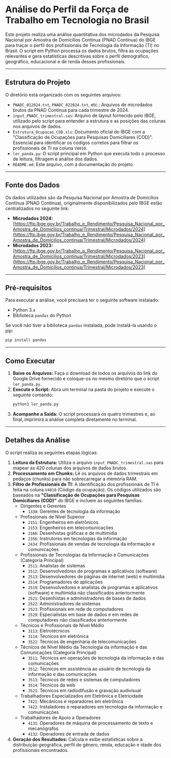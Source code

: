 # Análise do Perfil da Força de Trabalho em Tecnologia no Brasil

Este projeto realiza uma análise quantitativa dos microdados da Pesquisa Nacional por Amostra de Domicílios Contínua (PNAD Contínua) do IBGE para traçar o perfil dos profissionais de Tecnologia da Informação (TI) no Brasil. O script em Python processa os dados brutos, filtra as ocupações relevantes e gera estatísticas descritivas sobre o perfil demográfico, geográfico, educacional e de renda desses profissionais.

---

## Estrutura do Projeto

O diretório está organizado com os seguintes arquivos:

-   `PNADC_012024.txt`, `PNADC_022024.txt`, etc.: Arquivos de microdados brutos da PNAD Contínua para cada trimestre de 2024.
-   `input_PNADC_trimestral.sas`: Arquivo de layout fornecido pelo IBGE, utilizado pelo script para entender a estrutura e as posições das colunas nos arquivos de dados.
-   `Estrutura_Ocupacao_COD.xls`: Documento oficial do IBGE com a "Classificação de Ocupações para Pesquisas Domiciliares (COD)". Essencial para identificar os códigos corretos para filtrar os profissionais de TI na coluna `V4010`.
-   `ler_panda.py`: O script principal em Python que executa todo o processo de leitura, filtragem e análise dos dados.
-   `README.md`: Este arquivo, com a documentação do projeto.

---

## Fonte dos Dados

Os dados utilizados são da Pesquisa Nacional por Amostra de Domicílios Contínua (PNAD Contínua), originalmente disponibilizados pelo IBGE estão centralizados no seguinte link:

-   **Microdados 2024:** [https://ftp.ibge.gov.br/Trabalho_e_Rendimento/Pesquisa_Nacional_por_Amostra_de_Domicilios_continua/Trimestral/Microdados/2024](https://ftp.ibge.gov.br/Trabalho_e_Rendimento/Pesquisa_Nacional_por_Amostra_de_Domicilios_continua/Trimestral/Microdados/2024)
-   **Microdados 2023:** [https://ftp.ibge.gov.br/Trabalho_e_Rendimento/Pesquisa_Nacional_por_Amostra_de_Domicilios_continua/Trimestral/Microdados/2023](https://ftp.ibge.gov.br/Trabalho_e_Rendimento/Pesquisa_Nacional_por_Amostra_de_Domicilios_continua/Trimestral/Microdados/2023)

---

## Pré-requisitos

Para executar a análise, você precisará ter o seguinte software instalado:

-   Python 3.x
-   Biblioteca `pandas` do Python

Se você não tiver a biblioteca `pandas` instalada, pode instalá-la usando o pip:
```bash
pip install pandas
```

---

## Como Executar

1.  **Baixe os Arquivos:** Faça o download de todos os arquivos do link do Google Drive fornecido e coloque-os no mesmo diretório que o script `ler_panda.py`.
2.  **Execute o Script:** Abra um terminal na pasta do projeto e execute o seguinte comando:
    ```bash
    python3 ler_panda.py
    ```
3.  **Acompanhe a Saída:** O script processará os quatro trimestres e, ao final, imprimirá a análise completa diretamente no terminal.

---

## Detalhes da Análise

O script realiza as seguintes etapas lógicas:

1.  **Leitura da Estrutura:** Utiliza o arquivo `input_PNADC_trimestral.sas` para mapear as 420 colunas dos arquivos de dados brutos.
2.  **Processamento em Chunks:** Lê os arquivos de dados trimestrais em pedaços (chunks) para não sobrecarregar a memória RAM.
3.  **Filtro de Profissionais de TI:** A identificação dos profissionais de TI é feita na coluna `V4010` (Código da ocupação). Os códigos utilizados são baseados na **"Classificação de Ocupações para Pesquisas Domiciliares (COD)"** do IBGE e incluem as seguintes famílias:
    -   Dirigentes e Gerentes
        -   `1330`: Gerentes de tecnologia da informação
    -   Profissionais de Nível Superior
        -   `2151`: Engenheiros em eletrônicos
        -   `2153`: Engenheiros em telecomunicações
        -   `2166`: Desenhistas gráficas e de multimídia
        -   `2356`: Instrutores em tecnologias da informação
        -   `2434`: Profissionais de vendas de tecnologia da informação e comunicações
    -   Profissionais de Tecnologias da Informação e Comunicações (Categoria Principal)
        -   `2511`: Analistas de sistemas
        -   `2512`: Desenvolvedores de programas e aplicativos (software)
        -   `2513`: Desenvolvedores de páginas de internet (web) e multimídia
        -   `2514`: Programadores de aplicações
        -   `2519`: Desenvolvedores e analistas de programas e aplicativos (software) e multimídia não classificados anteriormente
        -   `2521`: Desenhistas e administradores de bases de dados
        -   `2522`: Administradores de sistemas
        -   `2523`: Profissionais em rede de computadores
        -   `2529`: Especialistas em base de dados e em redes de computadores não classificados anteriormente
    -   Técnicos e Profissionais de Nível Médio
        -   `3113`: Eletrotécnicos
        -   `3114`: Técnicos em eletrônica
        -   `3522`: Técnicos de engenharia de telecomunicações
    -   Técnicos de Nível Médio da Tecnologia da informação e das Comunicações (Categoria Principal)
        -   `3511`: Técnicos em operações de tecnologia da informação e das comunicações
        -   `3512`: Técnicos em assistência ao usuário de tecnologia da informação e das comunicações
        -   `3513`: Técnicos de redes e sistemas de computadores
        -   `3514`: Técnicos da web
        -   `3521`: Técnicos em radiodifusão e gravação audivisual
    -   Trabalhadores Especializados em Eletrônica e Eletricidade
        -   `7421`: Mecânicos e reparadores em eletrônica
        -   `7422`: Instaladores e reparadores em tecnologia da informação e comunicações
    -   Trabalhadores de Apoio a Operadores
        -   `4131`: Operadores de máquina de processamento de texto e mecanógrafos
        -   `4132`: Operadores de entrada de dados
4.  **Geração dos Resultados:** Calcula e exibe estatísticas sobre a distribuição geográfica, perfil de gênero, renda, educação e idade dos profissionais encontrados.
